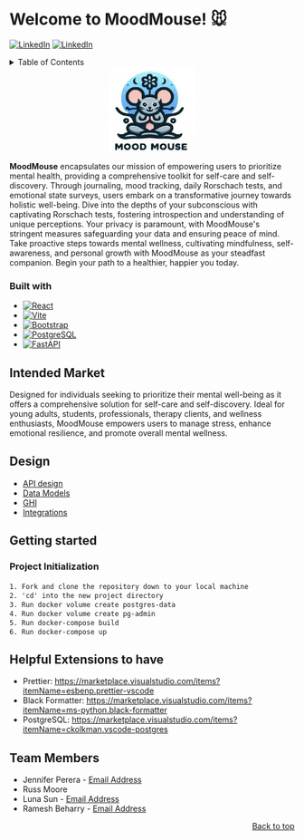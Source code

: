 <a id="readme-top"></a>

# Welcome to MoodMouse! 🐭
[![LinkedIn][linkedin-shield]][linkedin-jenn]
[![LinkedIn][linkedin-shield]][linkedin-russ]

<details>
  <summary>Table of Contents</summary>
  <ol>
    <li><a href="#getting-started">Getting Started</a></li>
    <li><a href="#built-with">Built with</a></li>
    <li><a href="#design">Design</a></li>
    <li><a href="#team-members">Contact</a></li>
  </ol>
</details>


<div align="center">
    <img src="ghi/images/MoodMouse Logo.png" alt="Logo" width="150" height="150">
</div>


**MoodMouse** encapsulates our mission of empowering users to prioritize mental health, providing a comprehensive toolkit for self-care and self-discovery. Through journaling, mood tracking, daily Rorschach tests, and emotional state surveys, users embark on a transformative journey towards holistic well-being. Dive into the depths of your subconscious with captivating Rorschach tests, fostering introspection and understanding of unique perceptions. Your privacy is paramount, with MoodMouse's stringent measures safeguarding your data and ensuring peace of mind. Take proactive steps towards mental wellness, cultivating mindfulness, self-awareness, and personal growth with MoodMouse as your steadfast companion. Begin your path to a healthier, happier you today.


### Built with

* [![React][React.js]][React-url]
* [![Vite][Vite.js]][Vite-url]
* [![Bootstrap][Bootstrap.com]][Bootstrap-url]
* [![PostgreSQL][PostgreSQL.com]][PostgreSQL-url]
* [![FastAPI][FastAPI.com]][FastAPI-url]


## Intended Market

Designed for individuals seeking to prioritize their mental well-being as it offers a comprehensive solution for self-care and self-discovery. Ideal for young adults, students, professionals, therapy clients, and wellness enthusiasts, MoodMouse empowers users to manage stress, enhance emotional resilience, and promote overall mental wellness.

## Design
- [API design](docs/apis.md)
- [Data Models](docs/data-model.md)
- [GHI](docs/ghi.md)
- [Integrations](docs/integrations.md)


## Getting started

### Project Initialization

```
1. Fork and clone the repository down to your local machine
2. 'cd' into the new project directory
3. Run docker volume create postgres-data
4. Run docker volume create pg-admin
5. Run docker-compose build
6. Run docker-compose up
```


## Helpful Extensions to have

-   Prettier: <https://marketplace.visualstudio.com/items?itemName=esbenp.prettier-vscode>
-   Black Formatter: <https://marketplace.visualstudio.com/items?itemName=ms-python.black-formatter>
-   PostgreSQL: https://marketplace.visualstudio.com/items?itemName=ckolkman.vscode-postgres




## Team Members

- Jennifer Perera - [Email Address](jenniferperera12@gmail.com)
- Russ Moore
- Luna Sun - [Email Address](luyisun0412@gmail.com)
- Ramesh Beharry - [Email Address](ramesh.beharry@mailfence.com)



<p align="right"><a href="#readme-top">Back to top</a></p>


[linkedin-shield]: https://img.shields.io/badge/-LinkedIn-black.svg?style=for-the-badge&logo=linkedin&colorB=555
[linkedin-jenn]: https://www.linkedin.com/in/jenn1ferperera/
[linkedin-russ]: https://www.linkedin.com/in/russell-c-moore/



[React.js]: https://img.shields.io/badge/React-20232A?style=for-the-badge&logo=react&logoColor=61DAFB
[React-url]: https://react.dev/learn
[Vite.js]: https://img.shields.io/badge/Vite.js-35495E?style=for-the-badge&logo=vuedotjs&logoColor=800080
[Vite-url]: https://vitejs.dev/guide/why.html
[Bootstrap.com]: https://img.shields.io/badge/Bootstrap-563D7C?style=for-the-badge&logo=bootstrap&logoColor=white
[Bootstrap-url]: https://getbootstrap.com/docs/5.3/getting-started/introduction/
[PostgreSQL.com]:https://img.shields.io/badge/PostgreSQL-35495E?style=for-the-badge&color=lightblue
[PostgreSQL-url]: https://www.postgresql.org/docs/current/intro-whatis.html
[FastAPI.com]: https://img.shields.io/badge/FASTAPI-35495E?style=for-the-badge&color=lightgreen
[FastAPI-url]: https://fastapi.tiangolo.com/features/
